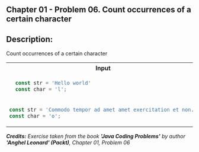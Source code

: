 ## Chapter 01 -  Problem 06. Count occurrences of a certain character

## Description:
Count occurrences of a certain character

<table>
  <tr>
    <th> Input </th> <th> Result </th>
  </tr>
  <tr>
    <td>

```javascript
  const str = 'Hello world'
  const char = 'l';
```
  </td>
<td>

```javascript
3
```
  </td>
  </tr>



<tr>
<td>


```javascript
const str = 'Commodo tempor ad amet amet exercitation et non.'
const char = 'o';
```
</td>
<td>

```javascript
6
```
</td>
</tr>


</table>

_<strong>Credits:</strong> Exercise taken from the book <strong>'Java Coding Problems'</strong> by author <strong>'Anghel Leonard' (Packt)</strong>, Chapter 01, Problem 06_
